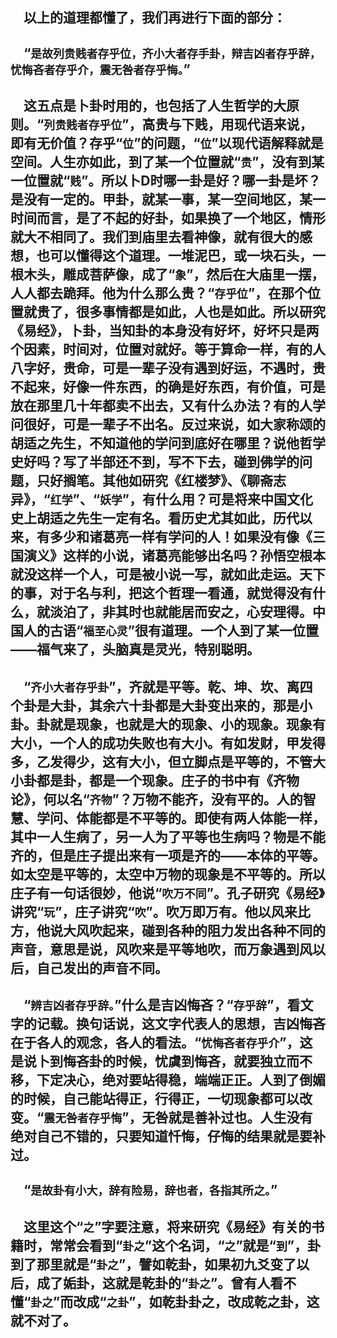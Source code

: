 &emsp;以上的道理都懂了，我们再进行下面的部分：
---
&emsp;“``是故列贵贱者存乎位，齐小大者存手卦，辩吉凶者存乎辞，忧悔吝者存乎介，震无咎者存乎悔。``”
---
&emsp;这五点是卜卦时用的，也包括了人生哲学的大原则。“``列贵贱者存乎位``”，高贵与下贱，用现代语来说，即有无价值？存乎“``位``”的问题，“``位``”以现代语解释就是空间。人生亦如此，到了某一个位置就“``贵``”，没有到某一位置就“``贱``”。所以卜D时哪一卦是好？哪一卦是坏？是没有一定的。甲卦，就某一事，某一空间地区，某一时间而言，是了不起的好卦，如果换了一个地区，情形就大不相同了。我们到庙里去看神像，就有很大的感想，也可以懂得这个道理。一堆泥巴，或一块石头，一根木头，雕成菩萨像，成了“``象``”，然后在大庙里一摆，人人都去跪拜。他为什么那么贵？“``存乎位``”，在那个位置就贵了，很多事情都是如此，人也是如此。所以研究《易经》，卜卦，当知卦的本身没有好坏，好坏只是两个因素，时间对，位置对就好。等于算命一样，有的人八字好，贵命，可是一辈子没有遇到好运，不遇时，贵不起来，好像一件东西，的确是好东西，有价值，可是放在那里几十年都卖不出去，又有什么办法？有的人学问很好，可是一辈子不出名。反过来说，如大家称颂的胡适之先生，不知道他的学问到底好在哪里？说他哲学史好吗？写了半部还不到，写不下去，碰到佛学的问题，只好搁笔。其他如研究《红楼梦》、《聊斋志异》，“``红学``”、“``妖学``”，有什么用？可是将来中国文化史上胡适之先生一定有名。看历史尤其如此，历代以来，有多少和诸葛亮一样有学问的人！如果没有像《三国演义》这样的小说，诸葛亮能够出名吗？孙悟空根本就没这样一个人，可是被小说一写，就如此走运。天下的事，对于名与利，把这个哲理一看通，就觉得没有什么，就淡泊了，非其时也就能居而安之，心安理得。中国人的古语“``福至心灵``”很有道理。一个人到了某一位置——福气来了，头脑真是灵光，特别聪明。
---
&emsp;“``齐小大者存乎卦``”，齐就是平等。乾、坤、坎、离四个卦是大卦，其余六十卦都是大卦变出来的，那是小卦。卦就是现象，也就是大的现象、小的现象。现象有大小，一个人的成功失败也有大小。有如发财，甲发得多，乙发得少，这有大小，但立脚点是平等的，不管大小卦都是卦，都是一个现象。庄子的书中有《齐物论》，何以名“``齐物``”？万物不能齐，没有平的。人的智慧、学问、体能都是不平等的。即使有两人体能一样，其中一人生病了，另一人为了平等也生病吗？物是不能齐的，但是庄子提出来有一项是齐的——本体的平等。如太空是平等的，太空中万物的现象是不平等的。所以庄子有一句话很妙，他说“``吹万不同``”。孔子研究《易经》讲究“``玩``”，庄子讲究“``吹``”。吹万即万有。他以风来比方，他说大风吹起来，碰到各种的阻力发出各种不同的声音，意思是说，风吹来是平等地吹，而万象遇到风以后，自己发出的声音不同。
---
&emsp;“``辨吉凶者存乎辞。``”什么是吉凶悔吝？“``存乎辞``”，看文字的记载。换句话说，这文字代表人的思想，吉凶悔吝在于各人的观念，各人的看法。“``忧悔吝者存乎介``”，这是说卜到悔吝卦的时候，忧虞到悔吝，就要独立而不移，下定决心，绝对要站得稳，端端正正。人到了倒媚的时候，自己能站得正，行得正，一切现象都可以改变。“``震无咎者存乎悔``”，无咎就是善补过也。人生没有绝对自己不错的，只要知道忏悔，仔悔的结果就是要补过。
---
&emsp;“``是故卦有小大，辞有险易，辞也者，各指其所之。``”
---
&emsp;这里这个“``之``”字要注意，将来研究《易经》有关的书籍时，常常会看到“``卦之``”这个名词，“``之``”就是“``到``”，卦到了那里就是“``卦之``”，譬如乾卦，如果初九爻变了以后，成了姤卦，这就是乾卦的“``卦之``”。曾有人看不懂“``卦之``”而改成“``之卦``”，如乾卦卦之，改成乾之卦，这就不对了。
---

